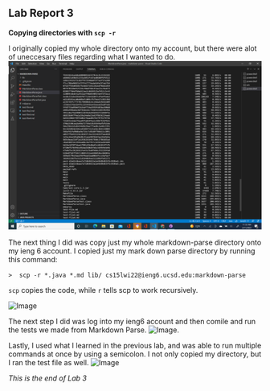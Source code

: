 ## Lab Report 3 
**Copying directories with ```scp -r```**

I originally copied my whole directory onto my account, but there were alot of uneccesary files regarding what I wanted to do.
![Image](Picture17.png)


The next thing I did was copy just my whole markdown-parse directory onto my ieng 6 account.
I copied just my mark down parse directory by running this command:
```
>  scp -r *.java *.md lib/ cs15lwi22@ieng6.ucsd.edu:markdown-parse
```
```scp``` copies the code, while ```r``` tells scp to work recursively.

![Image](Picture16.png)

The next step I did was log into my ieng6 account and then comile and run the tests we made from Markdown Parse. 
![Image](Picture18.png).

Lastly, I used what I learned in the previous lab, and was able to run multiple commands at once by using a semicolon. I not only copied my directory, but I ran the test file as well. 
![Image](Picture20.png)

*This is the end of Lab 3*
